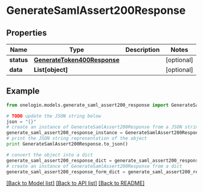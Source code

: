 # GenerateSamlAssert200Response


## Properties
Name | Type | Description | Notes
------------ | ------------- | ------------- | -------------
**status** | [**GenerateToken400Response**](GenerateToken400Response.md) |  | [optional] 
**data** | **List[object]** |  | [optional] 

## Example

```python
from onelogin.models.generate_saml_assert200_response import GenerateSamlAssert200Response

# TODO update the JSON string below
json = "{}"
# create an instance of GenerateSamlAssert200Response from a JSON string
generate_saml_assert200_response_instance = GenerateSamlAssert200Response.from_json(json)
# print the JSON string representation of the object
print GenerateSamlAssert200Response.to_json()

# convert the object into a dict
generate_saml_assert200_response_dict = generate_saml_assert200_response_instance.to_dict()
# create an instance of GenerateSamlAssert200Response from a dict
generate_saml_assert200_response_form_dict = generate_saml_assert200_response.from_dict(generate_saml_assert200_response_dict)
```
[[Back to Model list]](../README.md#documentation-for-models) [[Back to API list]](../README.md#documentation-for-api-endpoints) [[Back to README]](../README.md)


